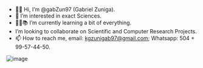 - 🧔🤙 Hi, I’m @gabZun97 (Gabriel Zuniga).
- 🧐 I’m interested in exact Sciences.
- 🧑‍💻📚 I’m currently learning a bit of everything.
-  I’m looking to collaborate on Scientific and Computer Research Projects.
- 📫 How to reach me, email: kgzunigab97@gmail.com; Whatsapp: 504 + 99-57-44-50.

![image](https://user-images.githubusercontent.com/77310855/113520486-a00c1200-9550-11eb-9da1-f0905baf2162.png)

<!---
gabZun97/gabZun97 is a ✨ special ✨ repository because its `README.md` (this file) appears on your GitHub profile.
You can click the Preview link to take a look at your changes.
--->
